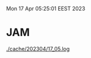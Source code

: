 Mon 17 Apr 05:25:01 EEST 2023
# JAM
<a href='./cache/202304/17_05.log'>./cache/202304/17_05.log</a>
